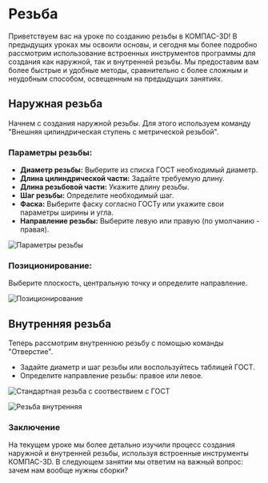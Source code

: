# Резьба

Приветствуем вас на уроке по созданию резьбы в КОМПАС-3D! В предыдущих уроках мы освоили основы, и сегодня мы более подробно рассмотрим использование встроенных инструментов программы для создания как наружной, так и внутренней резьбы. Мы предоставим вам более быстрые и удобные методы, сравнительно с более сложным и неудобным способом, освещенным на предыдущих занятиях.

## Наружная резьба

Начнем с создания наружной резьбы. Для этого используем команду "Внешняя цилиндрическая ступень с метрической резьбой".

### Параметры резьбы:

- **Диаметр резьбы:** Выберите из списка ГОСТ необходимый диаметр.
- **Длина цилиндрической части:** Задайте требуемую длину.
- **Длина резьбовой части:** Укажите длину резьбы.
- **Шаг резьбы:** Определите необходимый шаг.
- **Фаска:** Выберите фаску согласно ГОСТу или укажите свои параметры ширины и угла.
- **Направление резьбы:** Выберите левую или правую (по умолчанию - правая).

![Параметры резьбы](https://github.com/NotACat1/COMPASS-3D-courses/assets/113008873/8be420cc-944a-470b-a05d-2a475d612262)

### Позиционирование:

Выберите плоскость, центральную точку и определите направление.

![Позиционирование](https://github.com/NotACat1/COMPASS-3D-courses/assets/113008873/3e2ff2f0-6c51-469e-b256-6ecbf10ffc68)

## Внутренняя резьба

Теперь рассмотрим внутреннюю резьбу с помощью команды "Отверстие".

- Задайте диаметр и шаг резьбы или воспользуйтесь таблицей ГОСТ.
- Определите направление резьбы: правое или левое.

![Стандартная резьба с соотвествием с ГОСТ](https://github.com/NotACat1/COMPASS-3D-courses/assets/113008873/57bb9f8a-9798-424b-8e67-57b297ba1e3a)

![Резьба внутренняя](https://github.com/NotACat1/COMPASS-3D-courses/assets/113008873/897ff892-1d6a-42d7-ba2d-131de8906263)

### Заключение

На текущем уроке мы более детально изучили процесс создания наружной и внутренней резьбы, используя встроенные инструменты КОМПАС-3D. В следующем занятии мы ответим на важный вопрос: зачем нам вообще нужны сборки?
